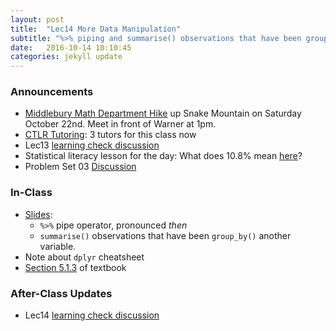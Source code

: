 ```yaml
---
layout: post
title:  "Lec14 More Data Manipulation"
subtitle: "%>% piping and summarise() observations that have been group_by() another variable."
date:   2016-10-14 10:10:45
categories: jekyll update
---
```




### Announcements

* [Middlebury Math Department Hike](https://www.facebook.com/MiddleburyMathematics/posts/1813967485555027) up Snake Mountain on Saturday October 22nd. Meet in front of Warner at 1pm.
* [CTLR Tutoring](http://www.middlebury.edu/academics/resources/ctlr/students/tutoring): 3 tutors for this class now
* Lec13 <a href = "{{ site.baseurl }}/assets/LC/data_manipulation.html" target = "_blank">learning check discussion</a>
* Statistical literacy lesson for the day: What does 10.8% mean [here](https://twitter.com/realDonaldTrump/status/780783037743267840)?
* Problem Set 03 <a href = "{{ site.baseurl }}/assets/PS/PS-03_discussion.html" target = "_blank">Discussion</a>



### In-Class

* <a href = "{{ site.baseurl }}/assets/2-Data/more_data_manipulation.html" target = "_blank">Slides</a>:
    + `%>%` pipe operator, pronounced *then*
    + `summarise()` observations that have been `group_by()` another variable.
* Note about `dplyr` cheatsheet
* <a href = "https://rudeboybert.github.io/IntroStatDataSciences/5-manip.html#summarize-variables-using-summarize" target = "_blank">Section 5.1.3</a> of textbook



### After-Class Updates

* Lec14 <a href = "{{ site.baseurl }}/assets/LC/more_data_manipulation.html" target = "_blank">learning check discussion</a>

